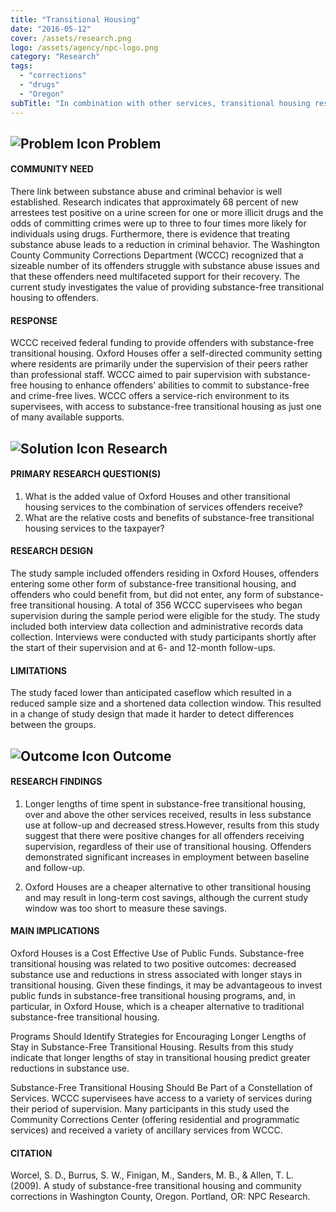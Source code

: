 ```yaml
---
title: "Transitional Housing"
date: "2016-05-12"
cover: /assets/research.png
logo: /assets/agency/npc-logo.png
category: "Research"
tags:
  - "corrections"
  - "drugs"
  - "Oregon"
subTitle: "In combination with other services, transitional housing resulted in less substance abuse during the follow-up period."
---
```


## ![Problem Icon](https://github.com/google/material-design-icons/raw/master/alert/1x_web/ic_error_outline_black_48dp.png "Problem") Problem

#### COMMUNITY NEED

There link between substance abuse and criminal behavior is well established. Research indicates that approximately 68 percent of new arrestees test positive on a urine screen for one or more illicit drugs and the odds of committing crimes were up to three to four times more likely for individuals using drugs. Furthermore, there is evidence that treating substance abuse leads to a reduction in criminal behavior. The Washington County Community Corrections Department (WCCC) recognized that a sizeable number of its offenders struggle with substance abuse issues and that these offenders need multifaceted support for their recovery. The current study investigates the value of providing substance-free transitional housing to offenders.

#### RESPONSE

WCCC received federal funding to provide offenders with substance-free transitional housing. Oxford Houses offer a self-directed community setting where residents are primarily under the supervision of their peers rather than professional staff. WCCC aimed to pair supervision with substance-free housing to enhance offenders’ abilities to commit to substance-free and crime-free lives. WCCC offers a service-rich environment to its supervisees, with access to substance-free transitional housing as just one of many available supports.

## ![Solution Icon](https://github.com/google/material-design-icons/raw/master/action/1x_web/ic_lightbulb_outline_black_48dp.png "Solution") Research

#### PRIMARY RESEARCH QUESTION(S)

1. What is the added value of Oxford Houses and other transitional housing services to the combination of services offenders receive?
2. What are the relative costs and benefits of substance-free transitional housing services to the taxpayer?

#### RESEARCH DESIGN

The study sample included offenders residing in Oxford Houses, offenders entering some other form of substance-free transitional housing, and offenders who could benefit from, but did not enter, any form of substance-free transitional housing. A total of 356 WCCC supervisees who began supervision during the sample period were eligible for the study. The study included both interview data collection and administrative records data collection. Interviews were conducted with study participants shortly after the start of their supervision and at 6- and 12-month follow-ups.

#### LIMITATIONS

The study faced lower than anticipated caseflow which resulted in a reduced sample size and a shortened data collection window. This resulted in a change of study design that made it harder to detect differences between the groups.

## ![Outcome Icon](https://github.com/google/material-design-icons/raw/master/action/1x_web/ic_view_list_black_48dp.png "Outcome") Outcome

#### RESEARCH FINDINGS

1. Longer lengths of time spent in substance-free transitional housing, over and above the other services received, results in less substance use at follow-up and decreased stress.However, results from this study suggest that there were positive changes for all offenders receiving supervision, regardless of their use of transitional housing. Offenders demonstrated significant increases in employment between baseline and follow-up.

2. Oxford Houses are a cheaper alternative to other transitional housing and may result in long-term cost savings, although the current study window was too short to measure these savings.

#### MAIN IMPLICATIONS

Oxford Houses is a Cost Effective Use of Public Funds. Substance-free transitional housing was related to two positive outcomes: decreased substance use and reductions in stress associated with longer stays in transitional housing. Given these findings, it may be advantageous to invest public funds in substance-free transitional housing programs, and, in particular, in Oxford House, which is a cheaper alternative to traditional substance-free transitional housing.

Programs Should Identify Strategies for Encouraging Longer Lengths of Stay in Substance-Free Transitional Housing. Results from this study indicate that longer lengths of stay in transitional housing predict greater reductions in substance use.

Substance-Free Transitional Housing Should Be Part of a Constellation of Services. WCCC supervisees have access to a variety of services during their period of supervision. Many participants in this study used the Community Corrections Center (offering residential and programmatic services) and received a variety of ancillary services from WCCC.

#### CITATION

Worcel, S. D., Burrus, S. W., Finigan, M., Sanders, M. B., & Allen, T. L. (2009). A study of substance-free transitional housing and community corrections in Washington County, Oregon. Portland, OR: NPC Research.
